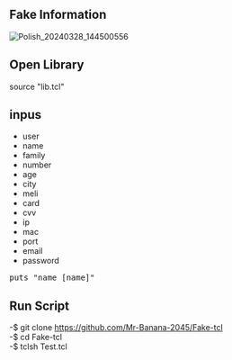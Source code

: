 ## Fake Information
![Polish_20240328_144500556](https://github.com/Mr-Banana-2045/Fake-tcl/assets/109140672/00e6313a-e759-45c9-949b-afe972f943fb)

## Open Library
source "lib.tcl"

## inpus
* user
* name
* family
* number
* age
* city
* meli
* card
* cvv
* ip
* mac
* port
* email
* password
<pre>
puts "name [name]"
</pre>
## Run Script
-$ git clone https://github.com/Mr-Banana-2045/Fake-tcl<br>
-$ cd Fake-tcl<br>
-$ tclsh Test.tcl
